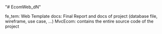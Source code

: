 "# EcomWeb_dN" 

fe_tem: Web Template
docs: Final Report and docs of project (database file, wireframe, use case, ...)
MvcEcom: contains the entire source code of the project

